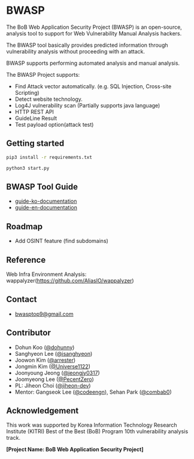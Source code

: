 # BWASP

The BoB Web Application Security Project (BWASP) is an open-source, analysis tool to support for Web Vulnerability Manual Analysis hackers.

The BWASP tool basically provides predicted information through vulnerability analysis without proceeding with an attack.

BWASP supports performing automated analysis and manual analysis.

The BWASP Project supports:
* Find Attack vector automatically.
(e.g. SQL Injection, Cross-site Scripting)
* Detect website technology.
* Log4J vulnerability scan (Partially supports java language)
* HTTP REST API
* GuideLine Result
* Test payload option(attack test)

## Getting started
```bash
pip3 install -r requirements.txt

python3 start.py
```

## BWASP Tool Guide
* [guide-ko-documentation](https://github.com/BWASP/BWASP/blob/main/GUIDE_ko.md)
* [guide-en-documentation](https://github.com/BWASP/BWASP/blob/main/GUIDE_en.md)

## Roadmap
* Add OSINT feature (find subdomains)

## Reference
Web Infra Environment Analysis: wappalyzer(https://github.com/AliasIO/wappalyzer)

## Contact
* bwasptop9@gmail.com

## Contributor
* Dohun Koo ([@dohunny](https://github.com/dohunny))
* Sanghyeon Lee ([@isanghyeon](https://github.como/isanghyeon))
* Joowon Kim ([@arrester](https://github.com/arrester))
* Jongmin Kim ([@Universe1122](https://github.com/Universe1122))
* Joonyoung Jeong ([@jeongjy0317](https://github.com/jeongjy0317))
* Joomyeong Lee ([@PecentZero](https://github.com/PecentZero))
* PL: Jiheon Choi ([@jiheon-dev](https://github.com/jiheon-dev))
* Mentor: Gangseok Lee ([@codeengn](https://github.com/codeengn)), Sehan Park ([@combab0](https://github.com/combab0))

## Acknowledgement
This work was supported by Korea Information Technology Research Institute (KITRI) Best of the Best (BoB) Program 10th vulnerability analysis track.

**[Project Name: BoB Web Application Security Project]**
